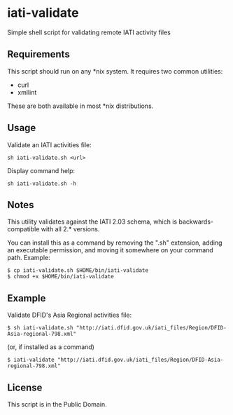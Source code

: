 # iati-validate
Simple shell script for validating remote IATI activity files

## Requirements
This script should run on any *nix system. It requires two common utilities:

* curl
* xmllint

These are both available in most *nix distributions.

## Usage
Validate an IATI activities file:

    sh iati-validate.sh <url>
    
Display command help:

    sh iati-validate.sh -h
    
## Notes
This utility validates against the IATI 2.03 schema, which is backwards-compatible with all 2.* versions.

You can install this as a command by removing the ".sh" extension, adding an executable permission, and moving it somewhere on your command path. Example:

    $ cp iati-validate.sh $HOME/bin/iati-validate
    $ chmod +x $HOME/bin/iati-validate

## Example

Validate DFID's Asia Regional activities file:

    $ sh iati-validate.sh "http://iati.dfid.gov.uk/iati_files/Region/DFID-Asia-regional-798.xml"
    
(or, if installed as a command)

    $ iati-validate "http://iati.dfid.gov.uk/iati_files/Region/DFID-Asia-regional-798.xml"

## License
This script is in the Public Domain.
